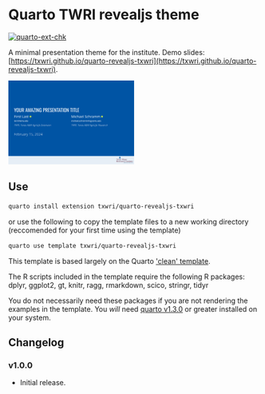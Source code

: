 # Quarto TWRI revealjs theme

[![quarto-ext-chk](https://github.com/TxWRI/quarto-revealjs-txwri/actions/workflows/check-template.yaml/badge.svg)](https://github.com/TxWRI/quarto-revealjs-txwri/actions/workflows/check-template.yaml)

A minimal presentation theme for the institute. Demo slides: [https://txwri.github.io/quarto-revealjs-txwri](https://txwri.github.io/quarto-revealjs-txwri).

<img src="https://raw.githubusercontent.com/TxWRI/quarto-revealjs-txwri/main/template.gif" width="50%">

## Use

```bash
quarto install extension txwri/quarto-revealjs-txwri
```

or use the following to copy the template files to a new working directory (reccomended for your first time using the template)

```bash
quarto use template txwri/quarto-revealjs-txwri
```

This template is based largely on the Quarto ['clean' template](https://github.com/grantmcdermott/quarto-revealjs-clean).

The R scripts included in the template require the following R packages:
dplyr, ggplot2, gt, knitr, ragg, rmarkdown, scico, stringr, tidyr

You do not necessarily need these packages if you are not rendering the examples in the template.
You *will* need [quarto v1.3.0](https://quarto.org/docs/get-started/) or greater installed on your system.

## Changelog

### v1.0.0

- Initial release.
